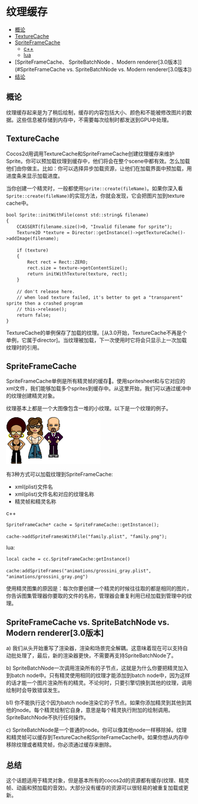 # 纹理缓存

- [概论](#概论)
- [TextureCache](#TextureCache)
- [SpriteFrameCache](#SpriteFrameCache)
    * [c++](#c++)
	* [lua](#lua)
- [SpriteFrameCache、 SpriteBatchNode 、Modern renderer[3.0版本]](#SpriteFrameCache vs. SpriteBatchNode vs. Modern renderer[3.0版本])
- [结论](#结论)

## 概论
纹理缓存起来是为了稍后绘制，缓存的内容包括大小、颜色和不能被修改图片的数据。这些信息被存储到内存中，不需要每次绘制时都发送到GPU中处理。

## TextureCache
Cocos2d用调用TextureCache和SpriteFrameCache创建纹理缓存来维护Sprite。你可以预加载纹理到缓存中，他们将会在整个scene中都有效。怎么加载他们由你做主。比如：你可以选择异步加载资源，让他们在加载界面中预加载，用进度条来显示加载进度。

当你创建一个精灵时，一般都使用`Sprite::create(fileName)`。如果你深入看`Sprite::create(fileName)`的实现方法，你就会发现，它会把图片加到texture cache中。

    bool Sprite::initWithFile(const std::string& filename)
    {
        CCASSERT(filename.size()>0, "Invalid filename for sprite");
        Texture2D *texture = Director::getInstance()->getTextureCache()->addImage(filename);

        if (texture)
        {
            Rect rect = Rect::ZERO;
            rect.size = texture->getContentSize();
            return initWithTexture(texture, rect);
        }

        // don't release here.
        // when load texture failed, it's better to get a "transparent" sprite then a crashed program
        // this->release(); 
        return false;
    }
    
TextureCache的单例保存了加载的纹理。[从3.0开始，TextureCache不再是个单例，它属于director]。当纹理被加载，下一次使用时它将会只显示上一次加载纹理时的引用。

## SpriteFrameCache
SpriteFrameCache单例是所有精灵帧的缓存。使用spritesheet和与它对应的xml文件，我们能够加载多个sprites到缓存中。从这里开始，我们可以通过缓冲中的纹理创建精灵对象。

纹理基本上都是一个大图像包含一堆的小纹理。以下是一个纹理的例子。

![](res/grossini_family.png)

有3种方式可以加载纹理到SpriteFrameCache:

- xml(plist)文件名
- xml(plist)文件名和对应的纹理名称
- 精灵帧和精灵名称

c++

    SpriteFrameCache* cache = SpriteFrameCache::getInstance();

    cache->addSpriteFramesWithFile("family.plist", "family.png");
lua:

    local cache = cc.SpriteFrameCache:getInstance()

    cache:addSpriteFrames("animations/grossini_gray.plist", "animations/grossini_gray.png")
    
使用精灵图集的原因是：每次你要创建一个精灵的时候往往取的都是相同的图片，你告诉图集管理器你要取的文件的名称，管理器会重复利用已经加载到管理中的纹理。

## SpriteFrameCache vs. SpriteBatchNode vs. Modern renderer[3.0版本]

a) 我们从头开始重写了渲染器，渲染和场景完全解耦。这意味着现在可以支持自动批处理了，最后，新的渲染器更快，不需要再支持SpriteBatchNode了。

b) SpriteBatchNode一次调用渲染所有的子节点，这就是为什么你要把精灵加入到batch node中。只有精灵使用相同的纹理才能添加到batch node中，因为这样的话才能一个图片渲染所有的精灵。不论何时，只要引擎切换到其他的纹理，调用绘制时会导致错误发生。

b1) 你不能执行这个因为batch node渲染它的子节点。如果你添加精灵到其他到其他的node。每个精灵绘制它自身，意思是每个精灵执行附加的绘制调用。SpriteBatchNode不执行任何操作。

c) SpriteBatchNode是一个普通的node。你可以像其他node一样移除掉。纹理和精灵帧可以缓存到TextureCache和SpriteFrameCache中。如果你想从内存中移除纹理或者精灵帧，你必须通过缓存来删除。

## 总结
这个话题适用于精灵对象，但是基本所有的cocos2d的资源都有缓存(纹理、精灵帧、动画和预加载的音效)。大部分没有缓存的资源可以很轻易的被重复加载或更新。